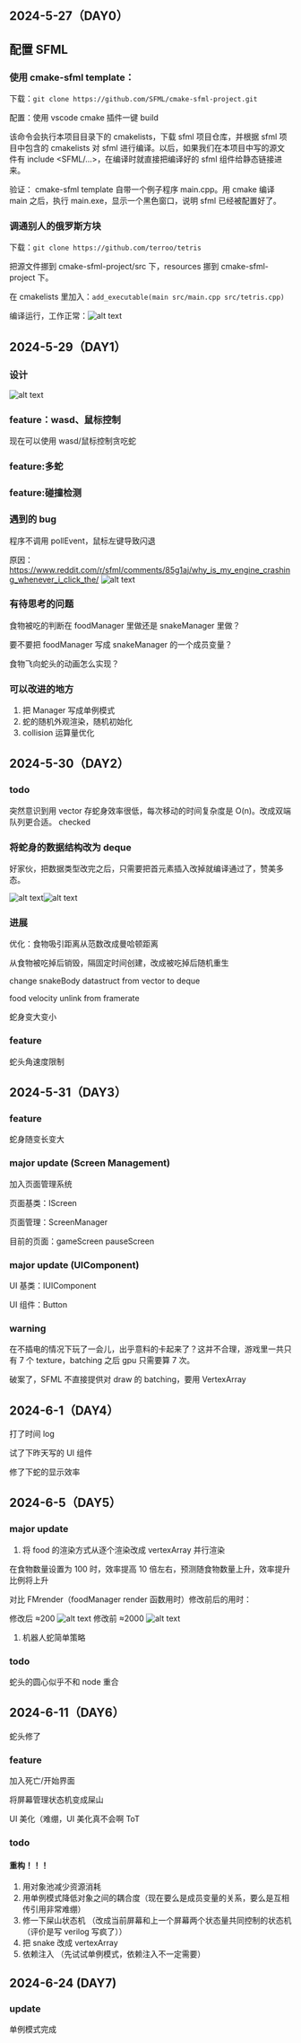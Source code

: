 <!--
 * @Author: vic123 zhangzc_efz@163.com
 * @Date: 2024-05-27 21:43:30
 * @LastEditors: vic123 zhangzc_efz@163.com
 * @LastEditTime: 2024-06-02 10:28:35
 * @FilePath: \SFML-snake\docs\项目日志.md
 * @Description:
 *
 * Copyright (c) 2024 by vic123, All Rights Reserved.
-->

## 2024-5-27（DAY0）

## 配置 SFML

### 使用 cmake-sfml template：

下载：`git clone https://github.com/SFML/cmake-sfml-project.git`

配置：使用 vscode cmake 插件一键 build

该命令会执行本项目目录下的 cmakelists，下载 sfml 项目仓库，并根据 sfml 项目中包含的 cmakelists 对 sfml 进行编译。以后，如果我们在本项目中写的源文件有 include <SFML/...>，在编译时就直接把编译好的 sfml 组件给静态链接进来。

验证：
cmake-sfml template 自带一个例子程序 main.cpp。用 cmake 编译 main 之后，执行 main.exe，显示一个黑色窗口，说明 sfml 已经被配置好了。

### 调通别人的俄罗斯方块

下载：`git clone https://github.com/terroo/tetris`

把源文件挪到 cmake-sfml-project/src 下，resources 挪到 cmake-sfml-project 下。

在 cmakelists 里加入：`add_executable(main src/main.cpp src/tetris.cpp)`

编译运行，工作正常：![alt text](image.png)

## 2024-5-29（DAY1）

### 设计

![alt text](微信图片_20240529235847.jpg)

### feature：wasd、鼠标控制

现在可以使用 wasd/鼠标控制贪吃蛇

### feature:多蛇

### feature:碰撞检测

### 遇到的 bug

程序不调用 pollEvent，鼠标左键导致闪退

原因：https://www.reddit.com/r/sfml/comments/85g1aj/why_is_my_engine_crashing_whenever_i_click_the/
![alt text](image-2.png)

### 有待思考的问题

食物被吃的判断在 foodManager 里做还是 snakeManager 里做？

要不要把 foodManager 写成 snakeManager 的一个成员变量？

食物飞向蛇头的动画怎么实现？

### 可以改进的地方

1. 把 Manager 写成单例模式
2. 蛇的随机外观渲染，随机初始化
3. collision 运算量优化

## 2024-5-30（DAY2）

### todo

突然意识到用 vector 存蛇身效率很低，每次移动的时间复杂度是 O(n)。改成双端队列更合适。
checked

### 将蛇身的数据结构改为 deque

好家伙，把数据类型改完之后，只需要把首元素插入改掉就编译通过了，赞美多态。

![alt text](image-4.png)![alt text](image-3.png)

### 进展

优化：食物吸引距离从范数改成曼哈顿距离

从食物被吃掉后销毁，隔固定时间创建，改成被吃掉后随机重生

change snakeBody datastruct from vector to deque

food velocity unlink from framerate

蛇身变大变小

### feature

蛇头角速度限制

## 2024-5-31（DAY3）

### feature

蛇身随变长变大

### major update (Screen Management)

加入页面管理系统

页面基类：IScreen

页面管理：ScreenManager

目前的页面：gameScreen pauseScreen

### major update (UIComponent)

UI 基类：IUIComponent

UI 组件：Button

### warning

在不插电的情况下玩了一会儿，出乎意料的卡起来了？这并不合理，游戏里一共只有 7 个 texture，batching 之后 gpu 只需要算 7 次。

破案了，SFML 不直接提供对 draw 的 batching，要用 VertexArray

## 2024-6-1（DAY4）

打了时间 log

试了下昨天写的 UI 组件

修了下蛇的显示效率

## 2024-6-5（DAY5）

### major update

1. 将 food 的渲染方式从逐个渲染改成 vertexArray 并行渲染

在食物数量设置为 100 时，效率提高 10 倍左右，预测随食物数量上升，效率提升比例将上升

对比 FMrender（foodManager render 函数用时）修改前后的用时：

修改后 ≈200
![alt text](<屏幕截图(226).png>)
修改前 ≈2000
![alt text](<屏幕截图(225).png>)

1. 机器人蛇简单策略

### todo

蛇头的圆心似乎不和 node 重合

## 2024-6-11（DAY6）

蛇头修了

### feature

加入死亡/开始界面

将屏幕管理状态机变成屎山

UI 美化（难绷，UI 美化真不会啊 ToT

### todo

#### 重构！！！

1. 用对象池减少资源消耗
2. 用单例模式降低对象之间的耦合度（现在要么是成员变量的关系，要么是互相传引用非常难绷）
3. 修一下屎山状态机 （改成当前屏幕和上一个屏幕两个状态量共同控制的状态机（评价是写 verilog 写疯了））
4. 把 snake 改成 vertexArray
5. 依赖注入 （先试试单例模式，依赖注入不一定需要）

## 2024-6-24 (DAY7)

### update

单例模式完成
